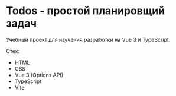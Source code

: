 # Todos - простой планировщий задач

Учебный проект для изучения разработки на Vue 3 и TypeScript.

Стек:
- HTML
- CSS
- Vue 3 (Options API)
- TypeScript
- Vite